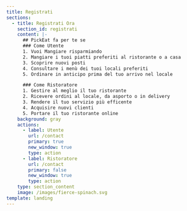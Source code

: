 ```yaml
---
title: Registrati
sections:
  - title: Registrati Ora
    section_id: registrati
    content: |-
      ## PickEat fa per te se
      ### Come Utente
      1. Vuoi Mangiare risparmiando
      2. Mangiare i tuoi piatti preferiti al ristorante o a casa
      3. Scoprire nuovi posti
      4. Consultare i menù dei tuoi locali preferiti
      5. Ordinare in anticipo prima del tuo arrivo nel locale

      ### Come Ristoratore
      1. Gestire al meglio il tuo ristorante
      2. Ricevere ordini al locale, da asporto o in delivery
      3. Rendere il tuo servizio più efficente
      4. Acquisire nuovi clienti
      5. Portare il tuo ristorante online
    background: gray
    actions:
      - label: Utente
        url: /contact
        primary: true
        new_window: true
        type: action
      - label: Ristoratore
        url: /contact
        primary: false
        new_window: true
        type: action
    type: section_content
    image: /images/fierce-spinach.svg
template: landing
---
```

